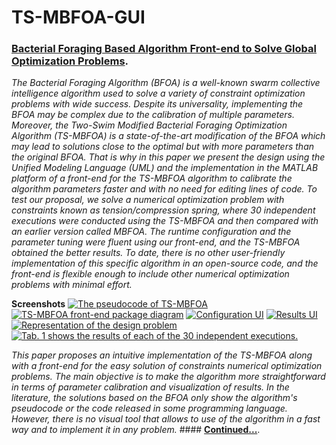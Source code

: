 # TS-MBFOA-GUI
### [**Bacterial Foraging Based Algorithm Front-end to Solve Global Optimization Problems**](https://bit.ly/tsmbfoagui "").

_The Bacterial Foraging Algorithm (BFOA) is a well-known swarm collective intelligence algorithm used to solve a variety of constraint optimization problems with wide success. Despite its universality, implementing the BFOA may be complex due to the calibration of multiple parameters. Moreover, the Two-Swim Modified Bacterial Foraging Optimization Algorithm (TS-MBFOA) is a state-of-the-art modification of the BFOA which may lead to solutions close to the optimal but with more parameters than the original BFOA. That is why in this paper we present the design using the Unified Modeling Language (UML) and the implementation in the MATLAB platform of a front-end for the TS-MBFOA algorithm to calibrate the algorithm parameters faster and with no need for editing lines of code. To test our proposal, we solve a numerical optimization problem with constraints known as tension/compression spring, where 30 independent executions were conducted using the TS-MBFOA and then compared with an earlier version called MBFOA. The runtime configuration and the parameter tuning were fluent using our front-end, and the TS-MBFOA obtained the better results. To date, there is no other user-friendly implementation of this specific algorithm in an open-source code, and the front-end is flexible enough to include other numerical optimization problems with minimal effort._

**Screenshots**
[![The pseudocode of TS-MBFOA](https://www.techscience.com/ueditor/files/iasc/TSP_IASC-32-3/TSP_IASC_23570/TSP_IASC_23570/Images/IASC_23570-fig-8.png)](https://bit.ly/tsmbfoagui)
[![TS-MBFOA front-end package diagram](https://www.techscience.com/ueditor/files/iasc/TSP_IASC-32-3/TSP_IASC_23570/TSP_IASC_23570/Images/IASC_23570-fig-2.png)](https://bit.ly/tsmbfoagui)
[![Configuration UI](https://www.techscience.com/ueditor/files/iasc/TSP_IASC-32-3/TSP_IASC_23570/TSP_IASC_23570/Images/IASC_23570-fig-3.png)](https://bit.ly/tsmbfoagui)
[![Results UI](https://www.techscience.com/ueditor/files/iasc/TSP_IASC-32-3/TSP_IASC_23570/TSP_IASC_23570/Images/IASC_23570-fig-4.png)](https://bit.ly/tsmbfoagui)
[![Representation of the design problem](https://www.techscience.com/ueditor/files/iasc/TSP_IASC-32-3/TSP_IASC_23570/TSP_IASC_23570/Images/IASC_23570-fig-6.png)](https://bit.ly/tsmbfoagui)
[![Tab. 1 shows the results of each of the 30 independent executions.](https://www.techscience.com/ueditor/files/iasc/TSP_IASC-32-3/TSP_IASC_23570/TSP_IASC_23570/Images/table-1.png)](https://bit.ly/tsmbfoagui)

_This paper proposes an intuitive implementation of the TS-MBFOA along with a front-end for the easy solution of constraints numerical optimization problems. The main objective is to make the algorithm more straightforward in terms of parameter calibration and visualization of results. In the literature, the solutions based on the BFOA only show the algorithm's pseudocode or the code released in some programming language. However, there is no visual tool that allows to use of the algorithm in a fast way and to implement it in any problem._ #### [**Continued...**](https://bit.ly/tsmbfoagui "Continued").

